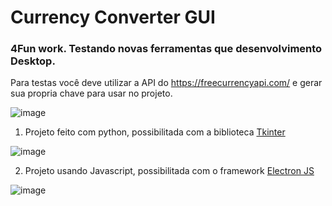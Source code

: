 # Currency Converter GUI
### 4Fun work. Testando novas ferramentas que desenvolvimento Desktop.

Para testas você deve utilizar a API do https://freecurrencyapi.com/ e gerar sua propria chave para usar no projeto. 

![image](https://github.com/user-attachments/assets/cfdfc31f-2b50-4d2a-b709-ba83ad0a3479)

1. Projeto feito com python, possibilitada com a biblioteca [Tkinter](https://docs.python.org/3/library/tkinter.html)

![image](https://github.com/user-attachments/assets/bb2e9630-95d6-46fc-affd-8b75a4c20498)

2. Projeto usando Javascript, possibilitada com o framework [Electron JS](https://www.electronjs.org/pt/)

![image](https://github.com/user-attachments/assets/ffd2e2b2-38f6-4ea0-9923-a072cf450195)

